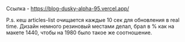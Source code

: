 Ссылка - https://blog-dusky-alpha-95.vercel.app/

P.s. кеш articles-list очищается каждые 10 сек для обновления в real time.
Дизайн немного резиновый местами делал, брал в % как на макете 1440, чтобы на 1980 было такое же соотношение.
